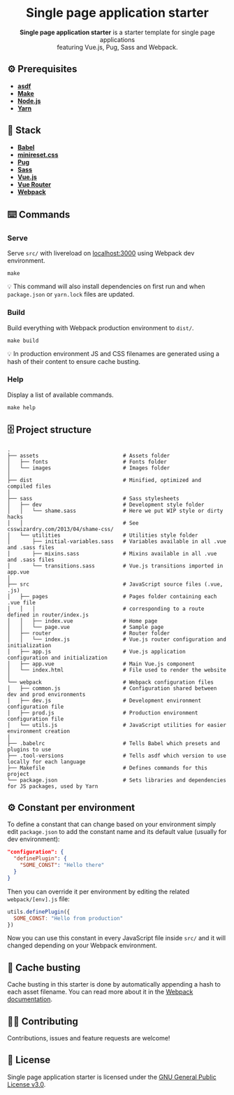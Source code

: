 <h1 align="center">Single page application starter</h1>
<p align="center"><strong>Single page application starter</strong> is a starter template for single page applications<br>featuring Vue.js, Pug, Sass and Webpack.</p>

## ⚙️ Prerequisites
- [**asdf**](https://github.com/asdf-vm/asdf)
- [**Make**](https://www.gnu.org/software/make/)
- [**Node.js**](https://nodejs.org)
- [**Yarn**](https://yarnpkg.com)

## 🥞 Stack
- [**Babel**](https://babeljs.io)
- [**minireset.css**](https://jgthms.com/minireset.css/) 
- [**Pug**](https://pugjs.org)
- [**Sass**](https://sass-lang.com)
- [**Vue.js**](https://vuejs.org) 
- [**Vue Router**](https://router.vuejs.org) 
- [**Webpack**](https://webpack.js.org)

## ⌨️ Commands
### Serve
Serve `src/` with livereload on [localhost:3000](http://localhost:3000) using Webpack dev environment.

```
make
```

💡 This command will also install dependencies on first run and when `package.json` or `yarn.lock` files are updated.

### Build
Build everything with Webpack production environment to `dist/`.

```
make build
```

💡 In production environment JS and CSS filenames are generated using a hash of their content to ensure cache busting.

### Help
Display a list of available commands.

```
make help
```

## 🗄️ Project structure
```
.
├── assets                           # Assets folder
│   ├── fonts                        # Fonts folder
│   └── images                       # Images folder
│
├── dist                             # Minified, optimized and compiled files
│
├── sass                             # Sass stylesheets
│   ├── dev                          # Development style folder
│   │   └── shame.sass               # Here we put WIP style or dirty hacks
│   │                                # See csswizardry.com/2013/04/shame-css/
│   └── utilities                    # Utilities style folder
│       ├── initial-variables.sass   # Variables available in all .vue and .sass files
│       ├── mixins.sass              # Mixins available in all .vue and .sass files
│       └── transitions.sass         # Vue.js transitions imported in app.vue
│
├── src                              # JavaScript source files (.vue, .js)
│   ├── pages                        # Pages folder containing each .vue file
│   │   │                            # corresponding to a route defined in router/index.js
│   │   ├── index.vue                # Home page
│   │   └── page.vue                 # Sample page
│   ├── router                       # Router folder
│   │   └── index.js                 # Vue.js router configuration and initialization
│   ├── app.js                       # Vue.js application configuration and initialization
│   ├── app.vue                      # Main Vue.js component
│   └── index.html                   # File used to render the website
│
└── webpack                          # Webpack configuration files
│   ├── common.js                    # Configuration shared between dev and prod environments
│   ├── dev.js                       # Development environment configuration file
│   ├── prod.js                      # Production environment configuration file
│   └── utils.js                     # JavaScript utilities for easier environment creation
│
├── .babelrc                         # Tells Babel which presets and plugins to use 
├── .tool-versions                   # Tells asdf which version to use locally for each language
├── Makefile                         # Defines commands for this project
└── package.json                     # Sets libraries and dependencies for JS packages, used by Yarn
``` 

## ⚙️ Constant per environment
To define a constant that can change based on your environment simply edit `package.json` to add the constant name and its default value (usually for dev environment):

```json
"configuration": {
  "definePlugin": {
    "SOME_CONST": "Hello there"
  }
}
```

Then you can override it per environment by editing the related `webpack/[env].js` file:

```js
utils.definePlugin({
  SOME_CONST: "Hello from production"
})
```

Now you can use this constant in every JavaScript file inside `src/` and it will changed depending on your Webpack environment.

## 🚀 Cache busting
Cache busting in this starter is done by automatically appending a hash to each asset filename. You can read more about it in the [Webpack documentation](https://webpack.js.org/guides/caching/).

## 🤜🤛 Contributing
Contributions, issues and feature requests are welcome!

## 📝 License
Single page application starter is licensed under the [GNU General Public License v3.0](LICENSE).
